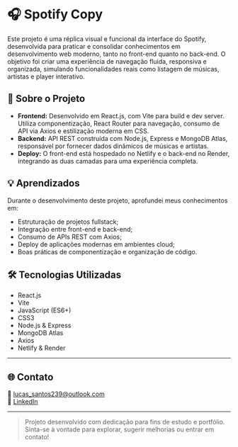 # 🎧 Spotify Copy

Este projeto é uma réplica visual e funcional da interface do Spotify, desenvolvida para praticar e consolidar conhecimentos em desenvolvimento web moderno, tanto no front-end quanto no back-end. O objetivo foi criar uma experiência de navegação fluida, responsiva e organizada, simulando funcionalidades reais como listagem de músicas, artistas e player interativo.

## 🚀 Sobre o Projeto

- **Frontend:** Desenvolvido em React.js, com Vite para build e dev server. Utiliza componentização, React Router para navegação, consumo de API via Axios e estilização moderna em CSS.
- **Backend:** API REST construída com Node.js, Express e MongoDB Atlas, responsável por fornecer dados dinâmicos de músicas e artistas.
- **Deploy:** O front-end está hospedado no Netlify e o back-end no Render, integrando as duas camadas para uma experiência completa.

## 💡 Aprendizados

Durante o desenvolvimento deste projeto, aprofundei meus conhecimentos em:
- Estruturação de projetos fullstack;
- Integração entre front-end e back-end;
- Consumo de APIs REST com Axios;
- Deploy de aplicações modernas em ambientes cloud;
- Boas práticas de componentização e organização de código.

## 🛠️ Tecnologias Utilizadas

- React.js
- Vite
- JavaScript (ES6+)
- CSS3
- Node.js & Express
- MongoDB Atlas
- Axios
- Netlify & Render

---

## 🌐 Contato

📧 [lucas_santos239@outlook.com](mailto:lucas_santos239@outlook.com)  
🔗 [LinkedIn](https://www.linkedin.com/in/lucas-hssrs/)

---

> Projeto desenvolvido com dedicação para fins de estudo e portfólio. Sinta-se à vontade para explorar, sugerir melhorias ou entrar em contato!